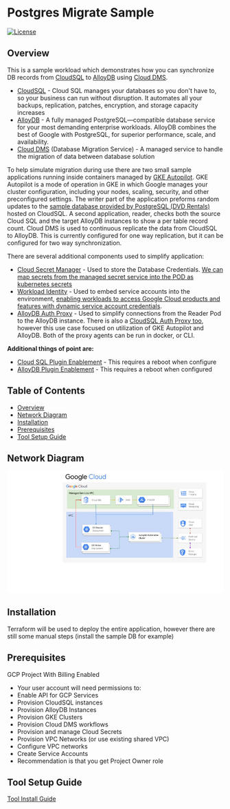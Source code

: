 # Postgres Migrate Sample
[![License](https://img.shields.io/badge/License-apache-blue.svg)](LICENSE.md)

## Overview
<a id="Overview"></a>

This is a sample workload which demonstrates how you can synchronize DB records from [CloudSQL](https://cloud.google.com/sql) to [AlloyDB](https://cloud.google.com/alloydb) using [Cloud DMS](https://cloud.google.com/database-migration).
- [CloudSQL](https://cloud.google.com/sql) - Cloud SQL manages your databases so you don't have to, so your business can run without disruption. It automates all your backups, replication, patches, encryption, and storage capacity increases
- [AlloyDB](https://cloud.google.com/alloydb) - A fully managed PostgreSQL—compatible database service for your most demanding enterprise workloads. AlloyDB combines the best of Google with PostgreSQL, for superior performance, scale, and availability.
- [Cloud DMS](https://cloud.google.com/database-migration) (Database Migration Service) - A managed service to handle the migration of data between database solution

To help simulate migration during use there are two small sample applications running inside containers managed by [GKE Autopilot](https://cloud.google.com/kubernetes-engine/docs/concepts/autopilot-overview). GKE Autopilot is a mode of operation in GKE in which Google manages your cluster configuration, including your nodes, scaling, security, and other preconfigured settings. The writer part of the application preforms random updates to the [sample database provided by PostgreSQL (DVD Rentals)](https://www.postgresqltutorial.com/postgresql-getting-started/postgresql-sample-database/) hosted on CloudSQL. A second application, reader, checks both the source Cloud SQL and the target AlloyDB instances to show a per table record count. 
Cloud DMS is used to continuous replicate the data from CloudSQL to AlloyDB. This is currently configured for one way replication, but it can be configured for two way synchronization.

There are several additional components used to simplify application:
- [Cloud Secret Manager](https://cloud.google.com/security/products/secret-manager) - Used to store the Database Credentials. [We can map secrets from the managed secret service into the POD as kubernetes secrets](https://cloud.google.com/kubernetes-engine/docs/tutorials/workload-identity-secrets)
 - [Workload Identity](https://cloud.google.com/kubernetes-engine/docs/how-to/workload-identity) - Used to embed service accounts into the environment, [enabling workloads to access Google Cloud products and features with dynamic service account credentials](https://cloud.google.com/kubernetes-engine/docs/how-to/workload-identity#authenticating_to).
- [AlloyDB Auth Proxy](https://cloud.google.com/alloydb/docs/auth-proxy/overview) - Used to simplify connections from the Reader Pod to the AlloyDB instance. There is also a [CloudSQL Auth Proxy too](https://cloud.google.com/sql/docs/postgres/sql-proxy), however this use case focused on utilization of GKE Autopilot and AlloyDB. Both of the proxy agents can be run in docker, or CLI.

**Additional things of point are:**
- [Cloud SQL Plugin Enablement](https://cloud.google.com/sql/docs/postgres/extensions) - This requires a reboot when configure
- [AlloyDB Plugin Enablement](https://cloud.google.com/alloydb/docs/reference/extensions) - This requires a reboot when configured



## Table of Contents
- [Overview](#overview)
- [Network Diagram](#network-diagram)
- [Installation](#installation)
- [Prerequisites](#prerequisites)
- [Tool Setup Guide](#tool-setup-guide)


## Network Diagram
<a id="network-diagram"></a>
![Network Diagram](./images/architecture.jpg)

## Installation
<a id="installation"></a>
Terraform will be used to deploy the entire application, however there are still some manual steps (install the sample DB for example)

## Prerequisites
<a id="prerequisites"></a>
GCP Project With Billing Enabled
- Your user account will need permissions to:
- Enable API for GCP Services
- Provision CloudSQL instances
- Provision AlloyDB Instances
- Provision GKE Clusters
- Provision Cloud DMS workflows
- Provision and manage Cloud Secrets
- Provision VPC Networks (or use existing shared VPC)
- Configure VPC networks
- Create Service Accounts
- Recommendation is that you get Project Owner role


## Tool Setup Guide
<a id="tool-setup-guide"></a>
[Tool Install Guide](tools/ReadMe.md)